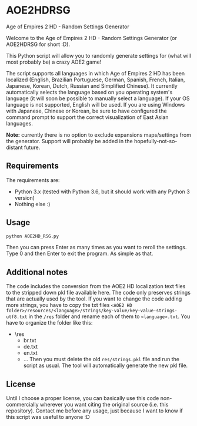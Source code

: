 # AOE2HDRSG
Age of Empires 2 HD - Random Settings Generator

Welcome to the Age of Empires 2 HD - Random Settings Generator (or AOE2HDRSG for short :D).

This Python script will allow you to randomly generate settings for (what will most probably be) a crazy AOE2 game!

The script supports all languages in which Age of Empires 2 HD has been localized (English, Brazilian Portuguese, German, Spanish, French, Italian, Japanese, Korean, Dutch, Russian and Simplified Chinese). It currently automatically selects the language based on you operating system's language (it will soon be possible to manually select a language). If your OS language is not supported, English will be used. If you are using Windows with Japanese, Chinese or Korean, be sure to have configured the command prompt to support the correct visualization of East Asian languages.

**Note:** currently there is no option to exclude expansions maps/settings from the generator. Support will probably be added in the hopefully-not-so-distant future.

## Requirements
The requirements are:
- Python 3.x (tested with Python 3.6, but it should work with any Python 3 version)
- Nothing else :)

## Usage
```bash
python AOE2HD_RSG.py
```
Then you can press Enter as many times as you want to reroll the settings. Type 0 and then Enter to exit the program. As simple as that.

## Additional notes
The code includes the conversion from the AOE2 HD localization text files to the stripped down pkl file available here. The code only preserves strings that are actually used by the tool. If you want to change the code adding more strings, you have to copy the txt files `<AOE2 HD folder>/resources/<language>/strings/key-value/key-value-strings-utf8.txt` in the `/res` folder and rename each of them to `<language>.txt`. You have to organize the folder like this:
- \res
  - br.txt
  - de.txt
  - en.txt
  - ...
Then you must delete the old `res/strings.pkl` file and run the script as usual. The tool will automatically generate the new pkl file.

## License
Until I choose a proper license, you can basically use this code non-commercially wherever you want citing the original source (i.e. this repository). Contact me before any usage, just because I want to know if this script was useful to anyone :D
